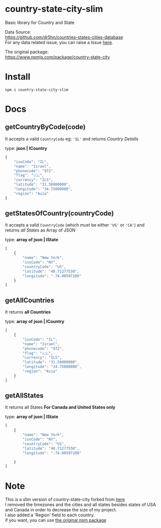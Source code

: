 country-state-city-slim
==============================
Basic library for Country and State

Data Source:<br>
https://github.com/dr5hn/countries-states-cities-database<br>
For any data related issue, you can raise a Issue [here](https://github.com/dr5hn/countries-states-cities-database/issues/new).

The original package:<br>
https://www.npmjs.com/package/country-state-city

# Install
`npm i country-state-city-slim`
# Docs

getCountryByCode(code)
---------------

It accepts a valid `CountryCode` eg: `'IL'` and   returns *Country Details*

type: **json | ICountry**

```js
{
	"isoCode": "IL",
	"name": "Israel",
	"phonecode": "972",
	"flag": "🇮🇱",
	"currency": "ILS",
	"latitude": "31.50000000",
	"longitude": "34.75000000",
	"region": "Asia"
}
```

getStatesOfCountry(countryCode)
---------------

It accepts a valid `CountryCode` (which must be either `'US'` or `'CA'`) and returns *all States* as Array of JSON

type: **array of json | IState**

```js
[
	{
		"name": "New York",
        "isoCode": "NY",
        "countryCode": "US",
        "latitude": "40.71277530",
        "longitude": "-74.00597280"
	}
]

```

getAllCountries
---------------
It returns **all Countries**

type: **array of json | ICountry**

```js
[
	{
		"isoCode": "IL",
        "name": "Israel",
        "phonecode": "972",
        "flag": "🇮🇱",
        "currency": "ILS",
        "latitude": "31.50000000",
        "longitude": "34.75000000",
		"region": "Asia"
	}
]
```

getAllStates
---------------
It returns all States **For Canada and United States only**

type: **array of json | IState**

```js
[
	{
		"name": "New York",
        "isoCode": "NY",
        "countryCode": "US",
        "latitude": "40.71277530",
        "longitude": "-74.00597280"

	}
]
```

# Note
This is a slim version of country-state-city
forked from [here](https://github.com/harpreetkhalsagtbit/country-state-city)<br>
I removed the timezones and the cities and all states besides states of USA and Canada
in order to decrease the size of my project.<br>
I also added a 'Region' field to each country.<br>
if you want, you can use [the original npm package](https://www.npmjs.com/package/country-state-city)
